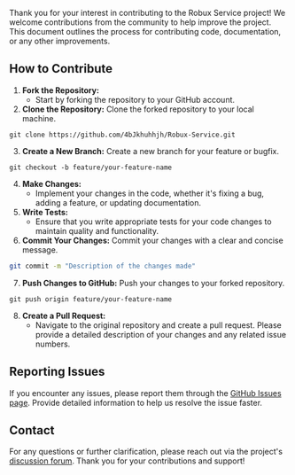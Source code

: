 Thank you for your interest in contributing to the Robux Service project! We welcome contributions from the community to help improve the project. This document outlines the process for contributing code, documentation, or any other improvements.
## How to Contribute
1. **Fork the Repository:**
	* Start by forking the repository to your GitHub account.
1. **Clone the Repository:** Clone the forked repository to your local machine.`
`
```Auto
git clone https://github.com/4bJkhuhhjh/Robux-Service.git
```
3. **Create a New Branch:** Create a new branch for your feature or bugfix.`
`
```Auto
git checkout -b feature/your-feature-name
```
4. **Make Changes:**
	* Implement your changes in the code, whether it's fixing a bug, adding a feature, or updating documentation.
1. **Write Tests:**
	* Ensure that you write appropriate tests for your code changes to maintain quality and functionality.
1. **Commit Your Changes:** Commit your changes with a clear and concise message.`
`
```Bash
git commit -m "Description of the changes made"
```
7. **Push Changes to GitHub:** Push your changes to your forked repository.`
`
```Auto
git push origin feature/your-feature-name
```
8. **Create a Pull Request:**
	* Navigate to the original repository and create a pull request. Please provide a detailed description of your changes and any related issue numbers.
## Reporting Issues
If you encounter any issues, please report them through the [GitHub Issues page](https://github.com/4bJkhuhhjh/Robux-Service/issues). Provide detailed information to help us resolve the issue faster.
## Contact
For any questions or further clarification, please reach out via the project's [discussion forum](https://github.com/4bJkhuhhjh/Robux-Service/discussions).
Thank you for your contributions and support!
